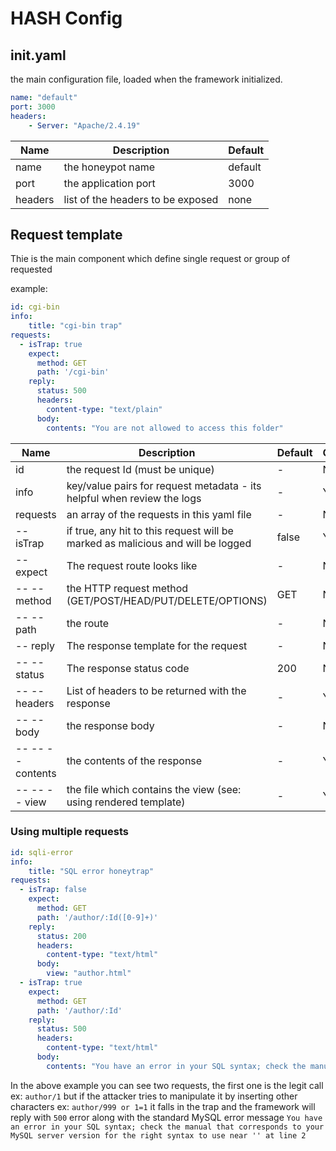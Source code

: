 # HASH Config


## init.yaml
the main configuration file, loaded when the framework initialized.

```yaml
name: "default"
port: 3000
headers:
    - Server: "Apache/2.4.19"
```


| Name    | Description     | Default
| ------------- |-------------| -----|
| name | the honeypot name | default |
| port | the application port | 3000 |
| headers | list of the headers to be exposed | none |



## Request template
Thie is the main component which define single request or group of requested

example:

```yaml
id: cgi-bin
info:
    title: "cgi-bin trap"
requests:
  - isTrap: true 
    expect:
      method: GET
      path: '/cgi-bin'
    reply:
      status: 500
      headers:
        content-type: "text/plain"
      body: 
        contents: "You are not allowed to access this folder"
```

| Name    | Description     | Default | Optional
| ------------- |-------------| -----| -----|
| id | the request Id (must be unique) | - | No |
| info | key/value pairs for request metadata - its helpful when review the logs | - | Yes |
| requests | an array of the requests in this yaml file | - | No |
| -- isTrap | if true, any hit to this request will be marked as malicious and will be logged | false | Yes |
| -- expect | The request route looks like | - | No |
| -- -- method | the HTTP request method (GET/POST/HEAD/PUT/DELETE/OPTIONS) | GET | No |
| -- -- path | the route | - | No |
| -- reply | The response template for the request | - | No |
| -- -- status | The response status code | 200 | No |
| -- -- headers | List of headers to be returned with the response | - | Yes |
| -- -- body | the response body | - | No |
| -- -- -- contents | the contents of the response | - | Yes |
| -- -- -- view | the file which contains the view (see: using rendered template) | - | Yes |


### Using multiple requests

```yaml
id: sqli-error
info:
    title: "SQL error honeytrap"
requests:
  - isTrap: false 
    expect:
      method: GET
      path: '/author/:Id([0-9]+)'
    reply:
      status: 200
      headers:
        content-type: "text/html"
      body: 
        view: "author.html"
  - isTrap: true 
    expect:
      method: GET
      path: '/author/:Id'
    reply:
      status: 500
      headers:
        content-type: "text/html"
      body: 
        contents: "You have an error in your SQL syntax; check the manual that corresponds to your MySQL server version for the right syntax to use near '' at line 2"
```

In the above example you can see two requests, the first one is the legit call ex: `author/1` but if the attacker tries to manipulate it by inserting other characters ex: `author/999 or 1=1` it falls in the trap and the framework will reply with `500` error along with the standard MySQL error message `You have an error in your SQL syntax; check the manual that corresponds to your MySQL server version for the right syntax to use near '' at line 2`